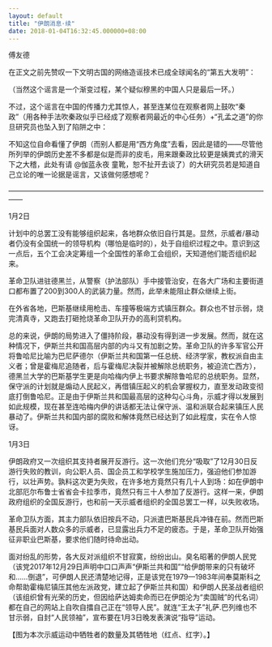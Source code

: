 ```yaml
---
layout: default
title: "伊朗消息·续"
date: 2018-01-04T16:32:45.000000+08:00
---
```


傅友德

在正文之前先赞叹一下文明古国的网络造谣技术已成全球闻名的“第五大发明”：

（当然这个谣言是一个渐变过程，某个疑似穆黑的中国人只是最后一环。）

不过，这个谣言在中国的传播力尤其惊人，甚至连某位在观察者网上鼓吹“秦政”（用各种手法吹秦政似乎已经成了观察者网最近的中心任务）+“孔孟之道”的你旦研究员也坠入到了陷阱之中：

不知这位自命看懂了伊朗（而别人都是用“西方角度”去看，因此是错的——尽管他所列举的伊朗历史差不多都是似是而非的皮毛，用来跟秦政比较更是姨粪式的滑天下之大稽，此处有请 @伽蓝永夜 童靴，恕不扯开去谈了）的大研究员若是知道自己立论的唯一论据是谣言，又该做何感想呢？

——————————————————————————————————————

1月2日

计划中的总罢工没有能够组织起来，各地群众依旧自行其是。显然，示威者/暴动者仍没有全国统一的领导机构（哪怕是临时的），处于自组织过程之中。意识到这一点后，五个工会决定筹组一个全国性的革命工会组织，天知道他们能否组织起来。

革命卫队进驻德黑兰，从警察（护法部队）手中接管治安，在各大广场和主要街道口都布置了200到300人的武装力量。然而，此举未能阻止群众继续上街。

在外省各地，巴斯基继续用枪击、车撞等极端方式镇压群众。群众也不甘示弱，烧完清真寺，又跑去打砸抢烧革命卫队开办的高利贷机构。

总的来说，伊朗的局势进入了僵持阶段，暴动没有得到进一步发展。然而，就在这种情况下，伊斯兰共和国高层内部的内斗又有加剧之势。革命卫队的许多军官公开将鲁哈尼比喻为巴尼萨德尔（伊斯兰共和国第一任总统、经济学家，教权派自由主义者；曾是霍梅尼追随者，后与霍梅尼决裂并被解除总统职务，被迫流亡西方），德黑兰大学的巴斯基学生更是向哈梅内伊上书要求解除鲁哈尼的总统职务。显然，保守派的计划就是煽动人民起义，再借镇压起义的机会掌握权力，直至发动政变彻底打倒鲁哈尼。正是由于伊斯兰共和国最高层的这种勾心斗角，示威才得以发展到如此规模，现在甚至连哈梅内伊的讲话都无法让保守派、温和派联合起来镇压人民暴动了。伊斯兰共和国内部的腐败和解体竟然已经达到了如此程度，实在令人惊讶。

1月3日

伊朗政府又一次组织其支持者展开反游行。这一次他们充分“吸取”了12月30日反游行失败的教训，向公职人员、国企员工和学校学生施加压力，强迫他们参加游行，以壮声势。孰料这次更为失败，在许多地方竟然只有几十人到场：如在伊朗中北部厄尔布鲁士省省会卡拉季市，竟然只有三十人参加了反游行。这样一来，伊朗政府组织的全国反游行，也和前一天示威者组织的全国总罢工一样，以失败收场。

革命卫队方面，其主力部队依旧按兵不动，只派遣巴斯基民兵冲锋在前。然而巴斯基民兵面对人数众多的示威者，已显露出兵力不足的疲态。于是，革命卫队开始强征非职业巴斯基，要求他们随时待命出动。

面对纷乱的形势，各大反对派组织不甘寂寞，纷纷出山。臭名昭著的伊朗人民党（该党2017年12月29日声明中口口声声“伊斯兰共和国”“给伊朗带来的只有破坏和……倒退”，可伊朗人民还清楚地记得，正是该党在1979—1983年间奉莫斯科之命帮助霍梅尼镇压其他左派政党，建立起了伊斯兰共和国）和伊朗人民圣战者组织（该组织曾有光荣的历史，但因给萨达姆卖命而已在伊朗沦为“卖国贼”的代名词）都在自己的网站上自吹自擂自己正在“领导人民”。就连“王太子”礼萨.巴列维也不甘示弱，自封“人民领袖”，宣布要在1月3日晚发表演说“指导”运动。


【图为本次示威运动中牺牲者的数量及其牺牲地（红点、红字）。】

